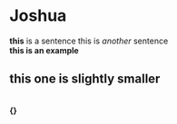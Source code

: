 # Joshua
**this** is a sentence
this is _another_ sentence <br>
<strong> this is an example
## this one is slightly smaller 
<br>
  {<script src="/scripts/embed.js" data-vizorurl="https://360.vizor.io/embed/joshua/wk3kk-copy" ></script>}
